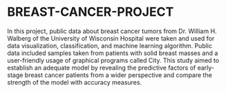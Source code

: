# BREAST-CANCER-PROJECT
 In this project, public data about breast cancer tumors from Dr. William H. Walberg of the University of Wisconsin Hospital were taken and used for data visualization, classification, and machine learning algorithm. Public data included samples taken from patients with solid breast masses and a user-friendly usage of graphical programs called City. This study aimed to establish an adequate model by revealing the predictive factors of early-stage breast cancer patients from a wider perspective and compare the strength of the model with accuracy measures.
